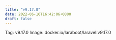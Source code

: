 ```yaml
---
title: "v9.17.0"
date: 2022-06-16T16:42:06+0000
draft: false
---
```


Tag: v9.17.0
Image: docker.io/laraboot/laravel:v9.17.0
